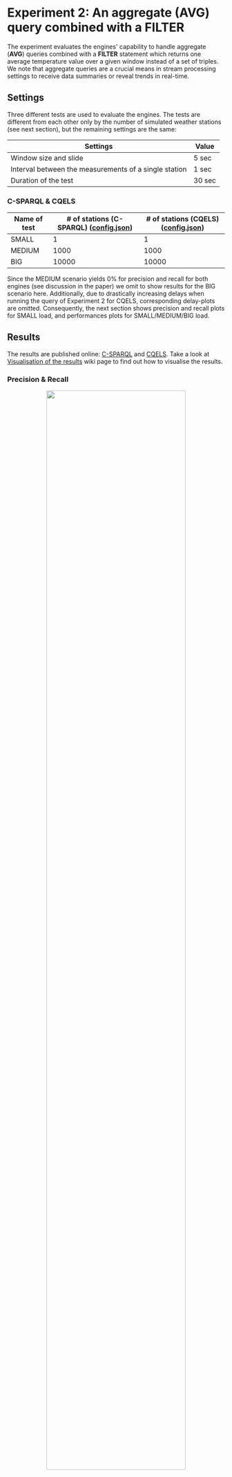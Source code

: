 # Experiment 2: An aggregate (AVG) query combined with a FILTER

The experiment evaluates the engines' capability to handle aggregate (**AVG**) queries combined with a **FILTER** statement which returns one average temperature value over a given window instead of a set of triples. We note that aggregate queries are a crucial means in stream processing settings to receive data summaries or reveal trends in real-time.

## Settings

Three different tests are used to evaluate the engines. The tests are different from each other only by the number of simulated weather stations (see next section), but the remaining settings are the same:

Settings | Value
---------|------
Window size and slide | 5 sec
Interval between the measurements of a single station | 1 sec
Duration of the test | 30 sec

### C-SPARQL & CQELS

Name of test | # of stations (C-SPARQL) ([config.json](https://github.com/YABench/yabench-one/blob/master/Experiment_2/csparql/config.json)) | # of stations (CQELS) ([config.json](https://github.com/YABench/yabench-one/blob/master/Experiment_2/cqels/config.json))
-------------|--------------------------|----------------------
SMALL | 1 | 1
MEDIUM | 1000 | 1000
BIG | 10000 | 10000

Since the MEDIUM scenario yields 0% for precision and recall for both engines (see discussion in the paper) we omit to show results for the BIG scenario here. Additionally, due to drastically increasing delays when running the query of Experiment 2 for CQELS, corresponding delay-plots are omitted. Consequently, the next section shows precision and recall plots for SMALL load, and performances plots for SMALL/MEDIUM/BIG load.

## Results

The results are published online: [C-SPARQL](https://github.com/YABench/yabench-one/tree/master/Experiment_2/csparql/results) and [CQELS](https://github.com/YABench/yabench-one/tree/master/Experiment_2/cqels/results). Take a look at [Visualisation of the results](https://github.com/YABench/yabench/wiki#visualisation-the-results) wiki page to find out how to visualise the results.

### Precision & Recall
<p align="center">
    <img src="http://yabench.github.io/yabench-one/Experiment_2/e2_s_pr.png" width="80%"/>
    </br>
    Fig. 1. Experiment 2 <i>SMALL</i> scenario precision and recall results for CQELS and C-SPARQL.
</p>

<p align="center">
    <img src="http://yabench.github.io/yabench-one/Experiment_2/e2_m_pr.png" width="80%"/>
    </br>
    Fig. 2. Experiment 2 <i>MEDIUM</i> scenario precision and recall results for CQELS and C-SPARQL.
</p>


### Performance

<p align="center">
    <img src="http://yabench.github.io/yabench-one/Experiment_2/e2_s_p.png" width="80%"/>
    </br>
    Fig. 3. Experiment 2 <i>SMALL</i> scenario performance results for CQELS and C-SPARQL.
</p>

<p align="center">
    <img src="http://yabench.github.io/yabench-one/Experiment_2/e2_s_p.png" width="80%"/>
    </br>
    Fig. 4. Experiment 2 <i>MEDIUM</i> scenario performance results for CQELS and C-SPARQL.
</p>

<p align="center">
    <img src="http://yabench.github.io/yabench-one/Experiment_2/e2_s_p.png" width="80%"/>
    </br>
    Fig. 5. Experiment 2 <i>BIG</i> scenario performance results for CQELS and C-SPARQL.
</p>
